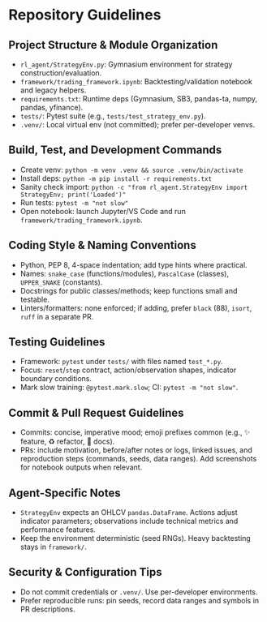 # Repository Guidelines

## Project Structure & Module Organization
- `rl_agent/StrategyEnv.py`: Gymnasium environment for strategy construction/evaluation.
- `framework/trading_framework.ipynb`: Backtesting/validation notebook and legacy helpers.
- `requirements.txt`: Runtime deps (Gymnasium, SB3, pandas-ta, numpy, pandas, yfinance).
- `tests/`: Pytest suite (e.g., `tests/test_strategy_env.py`).
- `.venv/`: Local virtual env (not committed); prefer per-developer venvs.

## Build, Test, and Development Commands
- Create venv: `python -m venv .venv && source .venv/bin/activate`
- Install deps: `python -m pip install -r requirements.txt`
- Sanity check import: `python -c "from rl_agent.StrategyEnv import StrategyEnv; print('Loaded')"`
- Run tests: `pytest -m "not slow"`
- Open notebook: launch Jupyter/VS Code and run `framework/trading_framework.ipynb`.

## Coding Style & Naming Conventions
- Python, PEP 8, 4-space indentation; add type hints where practical.
- Names: `snake_case` (functions/modules), `PascalCase` (classes), `UPPER_SNAKE` (constants).
- Docstrings for public classes/methods; keep functions small and testable.
- Linters/formatters: none enforced; if adding, prefer `black` (88), `isort`, `ruff` in a separate PR.

## Testing Guidelines
- Framework: `pytest` under `tests/` with files named `test_*.py`.
- Focus: `reset`/`step` contract, action/observation shapes, indicator boundary conditions.
- Mark slow training: `@pytest.mark.slow`; CI: `pytest -m "not slow"`.

## Commit & Pull Request Guidelines
- Commits: concise, imperative mood; emoji prefixes common (e.g., ✨ feature, ♻️ refactor, 📝 docs).
- PRs: include motivation, before/after notes or logs, linked issues, and reproduction steps (commands, seeds, data ranges). Add screenshots for notebook outputs when relevant.

## Agent-Specific Notes
- `StrategyEnv` expects an OHLCV `pandas.DataFrame`. Actions adjust indicator parameters; observations include technical metrics and performance features.
- Keep the environment deterministic (seed RNGs). Heavy backtesting stays in `framework/`.

## Security & Configuration Tips
- Do not commit credentials or `.venv/`. Use per-developer environments.
- Prefer reproducible runs: pin seeds, record data ranges and symbols in PR descriptions.
